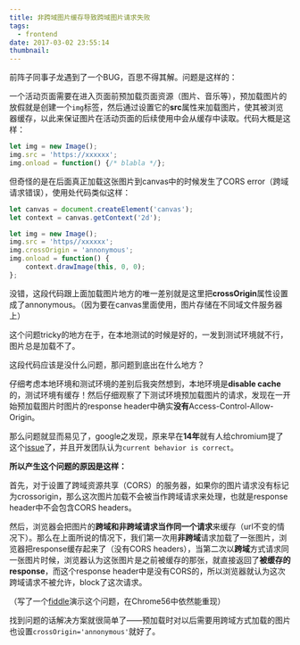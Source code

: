 ```yaml
---
title: 非跨域图片缓存导致跨域图片请求失败
tags:
  - frontend
date: 2017-03-02 23:55:14
thumbnail:
---
```



前阵子同事子龙遇到了一个BUG，百思不得其解。问题是这样的：

一个活动页面需要在进入页面前预加载页面资源（图片、音乐等），预加载图片的放假就是创建一个`img`标签，然后通过设置它的**src**属性来加载图片，使其被浏览器缓存，以此来保证图片在活动页面的后续使用中会从缓存中读取。代码大概是这样：

```javascript
let img = new Image();
img.src = 'https://xxxxxx';
img.onload = function() {/* blabla */};
```

但奇怪的是在后面真正加载这张图片到canvas中的时候发生了CORS error（跨域请求错误），使用处代码类似这样：

```javascript
let canvas = document.createElement('canvas');
let context = canvas.getContext('2d');

let img = new Image();
img.src = 'https//xxxxxx';
img.crossOrigin = 'annonymous';
img.onload = function() {
	context.drawImage(this, 0, 0);
};
```

没错，这段代码跟上面加载图片地方的唯一差别就是这里把**crossOrigin**属性设置成了annonymous。（因为要在canvas里面使用，图片存储在不同域文件服务器上）

这个问题tricky的地方在于，在本地测试的时候是好的，一发到测试环境就不行，图片总是加载不了。



这段代码应该是没什么问题，那问题到底出在什么地方？



仔细考虑本地环境和测试环境的差别后我突然想到，本地环境是**disable cache**的，测试环境有缓存！然后仔细观察了下测试环境预加载图片的请求，发现在一开始预加载图片时图片的response header中确实**没有**Access-Control-Allow-Origin。

那么问题就显而易见了，google之发现，原来早在**14年**就有人给chromium提了这个[issue](https://bugs.chromium.org/p/chromium/issues/detail?id=409090)了，并且开发团队认为`current behavior is correct`。



**所以产生这个问题的原因是这样：**

首先，对于设置了跨域资源共享（CORS）的服务器，如果你的图片请求没有标记为crossorigin，那么这次图片加载不会被当作跨域请求来处理，也就是response header中不会包含CORS headers。

然后，浏览器会把图片的**跨域和非跨域请求当作同一个请求**来缓存（url不变的情况下）。那么在上面所说的情况下，我们第一次用**非跨域**请求加载了一张图片，浏览器把response缓存起来了（没有CORS headers），当第二次以**跨域**方式请求同一张图片时候，浏览器认为这张图片是之前被缓存的那张，就直接返回了**被缓存的response**，而这个response header中是没有CORS的，所以浏览器就认为这次跨域请求不被允许，block了这次请求。

（写了一个[fiddle](http://jsfiddle.net/jingkaizhao/5g8spmec/32/)演示这个问题，在Chrome56中依然能重现）



找到问题的话解决方案就很简单了——预加载时对以后需要用跨域方式加载的图片也设置`crossOrigin='annonymous'`就好了。

